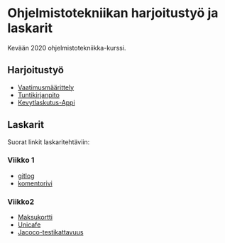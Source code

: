 # Ohjelmistotekniikan harjoitustyö ja laskarit

Kevään 2020 ohjelmistotekniikka-kurssi.

## Harjoitustyö

* [Vaatimusmäärittely](https://github.com/ilkkamaksy/ot-harjoitustyo/blob/master/dokumentaatio/vaatimusmaarittely.md)
* [Tuntikirjanpito](https://github.com/ilkkamaksy/ot-harjoitustyo/blob/master/dokumentaatio/tuntikirjanpito.md)
* [Kevytlaskutus-Appi](https://github.com/ilkkamaksy/ot-harjoitustyo/tree/master/Kevytlaskutus)

## Laskarit 

Suorat linkit laskaritehtäviin:

### Viikko 1

* [gitlog](https://github.com/ilkkamaksy/ot-harjoitustyo/blob/master/laskarit/viikko1/gitlog.txt)
* [komentorivi](https://github.com/ilkkamaksy/ot-harjoitustyo/blob/master/laskarit/viikko1/komentorivi.txt)

### Viikko2 

* [Maksukortti](https://github.com/ilkkamaksy/ot-harjoitustyo/tree/master/laskarit/viikko2/Maksukortti)
* [Unicafe](https://github.com/ilkkamaksy/ot-harjoitustyo/tree/master/laskarit/viikko2/Unicafe)
* [Jacoco-testikattavuus](https://github.com/ilkkamaksy/ot-harjoitustyo/blob/master/laskarit/viikko2/testikattavuus-jacoco.jpg)





